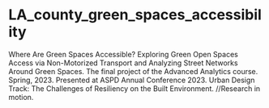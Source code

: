 # LA_county_green_spaces_accessibility
 Where Are Green Spaces Accessible? Exploring Green Open Spaces Access via Non-Motorized Transport and Analyzing Street Networks Around Green Spaces.
 The final project of the Advanced Analytics course. Spring, 2023.
 Presented at ASPD Annual Conference 2023. Urban Design Track: The Challenges of Resiliency on the Built Environment. //Research in motion.
 
